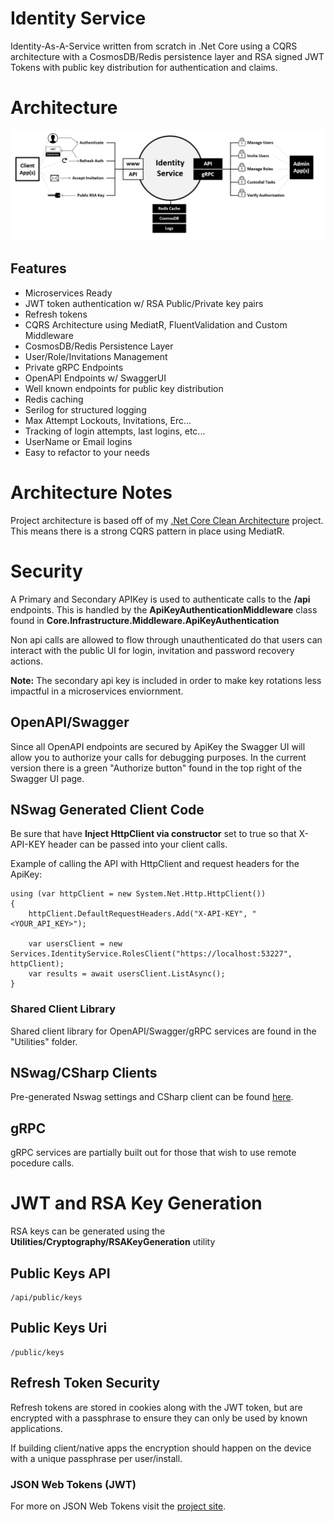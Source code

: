 # Identity Service
Identity-As-A-Service written from scratch in .Net Core using a CQRS architecture with a CosmosDB/Redis persistence layer and RSA signed JWT Tokens with public key distribution for authentication and claims.

# Architecture
![Architecture](https://github.com/INNVTV/Identity-Service/blob/master/_docs/imgs/architecture.png)

## Features
 * Microservices Ready 
 * JWT token authentication w/ RSA Public/Private key pairs
 * Refresh tokens
 * CQRS Architecture using MediatR, FluentValidation and Custom Middleware
 * CosmosDB/Redis Persistence Layer
 * User/Role/Invitations Management
 * Private gRPC Endpoints
 * OpenAPI Endpoints w/ SwaggerUI
 * Well known endpoints for public key distribution
 * Redis caching
 * Serilog for structured logging
 * Max Attempt Lockouts, Invitations, Erc...
 * Tracking of login attempts, last logins, etc...
 * UserName or Email logins
 * Easy to refactor to your needs


# Architecture Notes
Project architecture is based off of my [.Net Core Clean Architecture](https://github.com/INNVTV/NetCore-Clean-Architecture) project. This means there is a strong CQRS pattern in place using MediatR.

# Security
A Primary and Secondary APIKey is used to authenticate calls to the **/api** endpoints. This is handled by the **ApiKeyAuthenticationMiddleware** class found in **Core.Infrastructure.Middleware.ApiKeyAuthentication** 

Non api calls are allowed to flow through unauthenticated do that users can interact with the public UI for login, invitation and password recovery actions.

**Note:** The secondary api key is included in order to make key rotations less impactful in a microservices enviornment.

## OpenAPI/Swagger
Since all OpenAPI endpoints are secured by ApiKey the Swagger UI will allow you to authorize your calls for debugging purposes. In the current version there is a green "Authorize button" found in the top right of the Swagger UI page.

## NSwag Generated Client Code
Be sure that have **Inject HttpClient via constructor** set to true so that X-API-KEY header can be passed into your client calls.

Example of calling the API with HttpClient and request headers for the ApiKey:

    using (var httpClient = new System.Net.Http.HttpClient())
    {
        httpClient.DefaultRequestHeaders.Add("X-API-KEY", "<YOUR_API_KEY>");

        var usersClient = new Services.IdentityService.RolesClient("https://localhost:53227", httpClient);
        var results = await usersClient.ListAsync();
    }

### Shared Client Library
Shared client library for OpenAPI/Swagger/gRPC services are found in the "Utilities" folder.

## NSwag/CSharp Clients
Pre-generated Nswag settings and CSharp client can be found [here](https://github.com/INNVTV/Identity-Service/tree/master/Utilities/ClientLibraries/OpenAPI/CSharp).

## gRPC
gRPC services are partially built out for those that wish to use remote pocedure calls.

# JWT and RSA Key Generation

RSA keys can be generated using the **Utilities/Cryptography/RSAKeyGeneration** utility

## Public Keys API
    /api/public/keys

## Public Keys Uri
    /public/keys

## Refresh Token Security
Refresh tokens are stored in cookies along with the JWT token, but are encrypted with a passphrase to ensure they can only be used by known applications.

If building client/native apps the encryption should happen on the device with a unique passphrase per user/install.

### JSON Web Tokens (JWT)
For more on JSON Web Tokens visit the [project site](https://jwt.io/).


